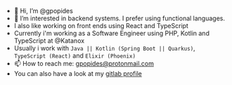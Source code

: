 - 👋 Hi, I’m @gpopides
- 👀 I’m interested in backend systems.  I prefer using functional languages.
- I also like working on front ends using React and TypeScript
- Currently i'm working as a Software Engineer using PHP, Kotlin and TypeScript at @Katanox
- Usually i work with `Java || Kotlin (Spring Boot || Quarkus)`, `TypeScript (React)` and `Elixir (Phoenix)`
- 📫 How to reach me: gpopides@protonmail.com
- You can also have a look at my [gitlab profile](https://gitlab.com/gpopides)

<!---
gpopides/gpopides is a ✨ special ✨ repository because its `README.md` (this file) appears on your GitHub profile.
You can click the Preview link to take a look at your changes.
--->
